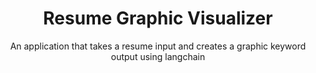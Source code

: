 <h1 align="center">Resume Graphic Visualizer</h1>

<div align="center">An application that takes a resume input and creates a graphic keyword output using langchain</div>
